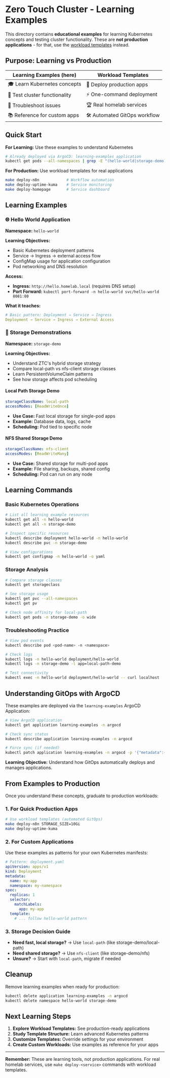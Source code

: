 # Zero Touch Cluster - Learning Examples

This directory contains **educational examples** for learning Kubernetes concepts and testing cluster functionality. These are **not production applications** - for that, use the [workload templates](../workloads/templates/) instead.

## Purpose: Learning vs Production

| **Learning Examples (here)** | **Workload Templates** |
|-------------------------------|------------------------|
| 🎓 Learn Kubernetes concepts | 🚀 Deploy production apps |
| 🧪 Test cluster functionality | ⚡ One-command deployment |
| 🔧 Troubleshoot issues | 🏆 Real homelab services |
| 📚 Reference for custom apps | 🛠️ Automated GitOps workflow |

## Quick Start

**For Learning:** Use these examples to understand Kubernetes
```bash
# Already deployed via ArgoCD: learning-examples application
kubectl get pods --all-namespaces | grep -E "(hello-world|storage-demo)"
```

**For Production:** Use workload templates for real applications  
```bash
make deploy-n8n            # Workflow automation
make deploy-uptime-kuma    # Service monitoring  
make deploy-homepage       # Service dashboard
```

## Learning Examples

### 🌐 Hello World Application
**Namespace:** `hello-world`

**Learning Objectives:**
- Basic Kubernetes deployment patterns
- Service → Ingress → external access flow
- ConfigMap usage for application configuration
- Pod networking and DNS resolution

**Access:**
- **Ingress:** `http://hello.homelab.local` (requires DNS setup)
- **Port Forward:** `kubectl port-forward -n hello-world svc/hello-world 8081:80`

**What it teaches:**
```yaml
# Basic pattern: Deployment → Service → Ingress
Deployment → Service → Ingress → External Access
```

### 💾 Storage Demonstrations  
**Namespace:** `storage-demo`

**Learning Objectives:**
- Understand ZTC's hybrid storage strategy
- Compare local-path vs nfs-client storage classes
- Learn PersistentVolumeClaim patterns
- See how storage affects pod scheduling

#### Local Path Storage Demo
```yaml
storageClassName: local-path
accessModes: [ReadWriteOnce]
```
- **Use Case:** Fast local storage for single-pod apps
- **Example:** Database data, logs, cache
- **Scheduling:** Pod tied to specific node

#### NFS Shared Storage Demo
```yaml  
storageClassName: nfs-client
accessModes: [ReadWriteMany]
```
- **Use Case:** Shared storage for multi-pod apps
- **Example:** File sharing, backups, shared config
- **Scheduling:** Pod can run on any node

## Learning Commands

### Basic Kubernetes Operations
```bash
# List all learning example resources
kubectl get all -n hello-world
kubectl get all -n storage-demo

# Inspect specific resources
kubectl describe deployment hello-world -n hello-world
kubectl describe pvc -n storage-demo

# View configurations
kubectl get configmap -n hello-world -o yaml
```

### Storage Analysis
```bash
# Compare storage classes
kubectl get storageclass

# See storage usage
kubectl get pvc --all-namespaces
kubectl get pv

# Check node affinity for local-path
kubectl get pods -n storage-demo -o wide
```

### Troubleshooting Practice
```bash
# View pod events  
kubectl describe pod <pod-name> -n <namespace>

# Check logs
kubectl logs -n hello-world deployment/hello-world
kubectl logs -n storage-demo -l app=local-path-demo

# Test connectivity
kubectl exec -n hello-world deployment/hello-world -- curl localhost
```

## Understanding GitOps with ArgoCD

These examples are deployed via the `learning-examples` ArgoCD Application:

```bash
# View ArgoCD application
kubectl get application learning-examples -n argocd

# Check sync status
kubectl describe application learning-examples -n argocd

# Force sync (if needed)
kubectl patch application learning-examples -n argocd -p '{"metadata":{"annotations":{"argocd.argoproj.io/refresh":"hard"}}}'
```

**Learning Objective:** Understand how GitOps automatically deploys and manages applications.

## From Examples to Production

Once you understand these concepts, graduate to production workloads:

### 1. For Quick Production Apps
```bash
# Use workload templates (automated GitOps)
make deploy-n8n STORAGE_SIZE=10Gi
make deploy-uptime-kuma
```

### 2. For Custom Applications
Use these examples as patterns for your own Kubernetes manifests:

```yaml
# Pattern: deployment.yaml
apiVersion: apps/v1
kind: Deployment
metadata:
  name: my-app
  namespace: my-namespace
spec:
  replicas: 1
  selector:
    matchLabels:
      app: my-app
  template:
    # ... follow hello-world pattern
```

### 3. Storage Decision Guide
- **Need fast, local storage?** → Use `local-path` (like storage-demo/local-path)
- **Need shared storage?** → Use `nfs-client` (like storage-demo/nfs)  
- **Unsure?** → Start with `local-path`, migrate if needed

## Cleanup

Remove learning examples when ready for production:
```bash
kubectl delete application learning-examples -n argocd
kubectl delete namespace hello-world storage-demo
```

## Next Learning Steps

1. **Explore Workload Templates:** See production-ready applications
2. **Study Template Structure:** Learn advanced Kubernetes patterns  
3. **Customize Templates:** Override settings for your environment
4. **Create Custom Workloads:** Use examples as reference for your apps

---

**Remember:** These are learning tools, not production applications. For real homelab services, use `make deploy-<service>` commands with workload templates.